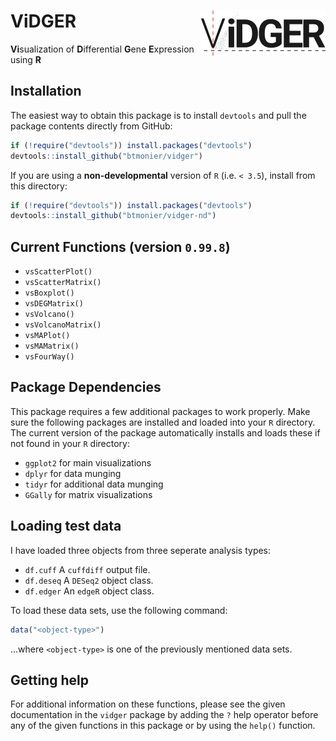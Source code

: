 ViDGER <img src="vignettes/vidger-logo.png" align="right" />
============================================================
**Vi**sualization of **D**ifferential **G**ene **E**xpression using **R**

Installation
------------
The easiest way to obtain this package is to install `devtools` and pull the package contents directly from GitHub:

``` r
if (!require("devtools")) install.packages("devtools")
devtools::install_github("btmonier/vidger")
```

If you are using a **non-developmental** version of `R` (i.e. `< 3.5`),
install from this directory:

``` r
if (!require("devtools")) install.packages("devtools")
devtools::install_github("btmonier/vidger-nd")
```

Current Functions (version `0.99.8`)
------------------------------------
* `vsScatterPlot()`
* `vsScatterMatrix()`
* `vsBoxplot()`
* `vsDEGMatrix()`
* `vsVolcano()`
* `vsVolcanoMatrix()`
* `vsMAPlot()`
* `vsMAMatrix()`
* `vsFourWay()`

Package Dependencies
--------------------
This package requires a few additional packages to work properly. Make sure the following packages are installed and loaded into your `R` directory. The current version of the package automatically installs and loads these if not found in your `R` directory:

* `ggplot2` for main visualizations
* `dplyr` for data munging
* `tidyr` for additional data munging
* `GGally` for matrix visualizations

Loading test data
-----------------
I have loaded three objects from three seperate analysis types:

* `df.cuff` A `cuffdiff` output file.
* `df.deseq` A `DESeq2` object class.
* `df.edger` An `edgeR` object class.

To load these data sets, use the following command:

``` r
data("<object-type>")
```
...where `<object-type>` is one of the previously mentioned data sets.

Getting help
------------
For additional information on these functions, please see the given documentation in the `vidger` package by adding the `?` help operator before any of the given functions in this package or by using the `help()` function. 

